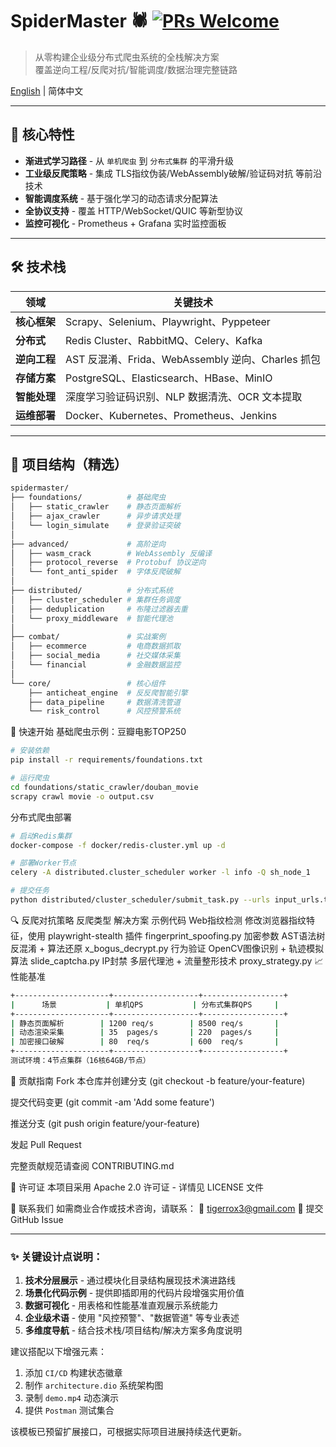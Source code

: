 # SpiderMaster 🕷️ [![PRs Welcome](https://img.shields.io/badge/PRs-welcome-brightgreen.svg)](https://github.com/yourname/spidermaster/pulls)

> 从零构建企业级分布式爬虫系统的全栈解决方案  
> 覆盖逆向工程/反爬对抗/智能调度/数据治理完整链路

[English](./README_EN.md) | 简体中文

---

## 🚀 核心特性
- **渐进式学习路径** - 从 `单机爬虫` 到 `分布式集群` 的平滑升级
- **工业级反爬策略** - 集成 TLS指纹伪装/WebAssembly破解/验证码对抗 等前沿技术
- **智能调度系统** - 基于强化学习的动态请求分配算法
- **全协议支持** - 覆盖 HTTP/WebSocket/QUIC 等新型协议
- **监控可视化** - Prometheus + Grafana 实时监控面板

---

## 🛠️ 技术栈
| 领域                | 关键技术                                                                 |
|---------------------|--------------------------------------------------------------------------|
| **核心框架**        | Scrapy、Selenium、Playwright、Pyppeteer                                  |
| **分布式**          | Redis Cluster、RabbitMQ、Celery、Kafka                                   |
| **逆向工程**        | AST 反混淆、Frida、WebAssembly 逆向、Charles 抓包                        |
| **存储方案**        | PostgreSQL、Elasticsearch、HBase、MinIO                                  |
| **智能处理**        | 深度学习验证码识别、NLP 数据清洗、OCR 文本提取                           |
| **运维部署**        | Docker、Kubernetes、Prometheus、Jenkins                                  |

---

## 📂 项目结构（精选）
```bash
spidermaster/
├── foundations/          # 基础爬虫
│   ├── static_crawler    # 静态页面解析
│   ├── ajax_crawler      # 异步请求处理
│   └── login_simulate    # 登录验证突破
│
├── advanced/             # 高阶逆向
│   ├── wasm_crack        # WebAssembly 反编译
│   ├── protocol_reverse  # Protobuf 协议逆向
│   └── font_anti_spider  # 字体反爬破解
│
├── distributed/          # 分布式系统
│   ├── cluster_scheduler # 集群任务调度
│   ├── deduplication     # 布隆过滤器去重
│   └── proxy_middleware  # 智能代理池
│
├── combat/               # 实战案例
│   ├── ecommerce         # 电商数据抓取
│   ├── social_media      # 社交媒体采集
│   └── financial         # 金融数据监控
│
└── core/                 # 核心组件
    ├── anticheat_engine  # 反反爬智能引擎
    ├── data_pipeline     # 数据清洗管道
    └── risk_control      # 风控预警系统
```
🚦 快速开始
基础爬虫示例：豆瓣电影TOP250
```bash
# 安装依赖
pip install -r requirements/foundations.txt

# 运行爬虫
cd foundations/static_crawler/douban_movie
scrapy crawl movie -o output.csv
```
分布式爬虫部署
```bash
# 启动Redis集群
docker-compose -f docker/redis-cluster.yml up -d

# 部署Worker节点
celery -A distributed.cluster_scheduler worker -l info -Q sh_node_1

# 提交任务
python distributed/cluster_scheduler/submit_task.py --urls input_urls.txt
```
🔍 反爬对抗策略
反爬类型	解决方案	示例代码
Web指纹检测	修改浏览器指纹特征，使用 playwright-stealth 插件	fingerprint_spoofing.py
加密参数	AST语法树反混淆 + 算法还原	x_bogus_decrypt.py
行为验证	OpenCV图像识别 + 轨迹模拟算法	slide_captcha.py
IP封禁	多层代理池 + 流量整形技术	proxy_strategy.py
📈 性能基准
```bash
+---------------------+-------------------+------------------+
|      场景           | 单机QPS           | 分布式集群QPS     |
+---------------------+-------------------+------------------+
| 静态页面解析        | 1200 req/s        | 8500 req/s       |
| 动态渲染采集        | 35  pages/s       | 220  pages/s     |
| 加密接口破解        | 80  req/s         | 600  req/s       |
+---------------------+-------------------+------------------+
测试环境：4节点集群（16核64GB/节点）
```
🤝 贡献指南
Fork 本仓库并创建分支 (git checkout -b feature/your-feature)

提交代码变更 (git commit -am 'Add some feature')

推送分支 (git push origin feature/your-feature)

发起 Pull Request

完整贡献规范请查阅 CONTRIBUTING.md

📜 许可证
本项目采用 Apache 2.0 许可证 - 详情见 LICENSE 文件

📮 联系我们
如需商业合作或技术咨询，请联系：
📧 tigerrox3@gmail.com
💬 提交 GitHub Issue

---

### ✨ 关键设计点说明：
1. **技术分层展示** - 通过模块化目录结构展现技术演进路线
2. **场景化代码示例** - 提供即插即用的代码片段增强实用价值
3. **数据可视化** - 用表格和性能基准直观展示系统能力
4. **企业级术语** - 使用 "风控预警"、"数据管道" 等专业表述
5. **多维度导航** - 结合技术栈/项目结构/解决方案多角度说明

建议搭配以下增强元素：
1. 添加 `CI/CD` 构建状态徽章
2. 制作 `architecture.dio` 系统架构图
3. 录制 `demo.mp4` 动态演示
4. 提供 `Postman` 测试集合

该模板已预留扩展接口，可根据实际项目进展持续迭代更新。
